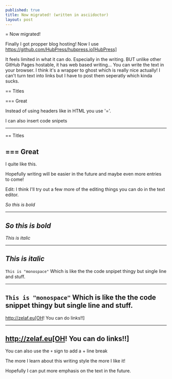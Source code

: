 ```yaml
---
published: true
title: Now migrated! (written in asciidoctor)
layout: post
---
```

= Now migrated!


Finally I got propper blog hosting! Now I use https://github.com/HubPress/hubpress.io[HubPress]

It feels limited in what it can do. Especially in the writing. BUT unlike other GitHub Pages hostable, it has web based writing... You can write the text in your browser. I think it's a wrapper to ghost which is really nice actually! I can't turn text into links but I have to post them seperatly which kinda sucks.

== Titles

=== Great

Instead of using headers like in HTML you use '='.

I can also insert code snipets

----
== Titles

=== Great
----

I quite like this.


Hopefully writing will be easier in the future and maybe even more entries to come!

Edit: I think I'll try out a few more of the editing things you can do in the text editor.

*So this is bold*

----
*So this is bold*
----

_This is italic_

----
_This is italic_
----

`This is "monospace"` Which is like the the code snpipet thingy but single line and stuff.

----
`This is "monospace"` Which is like the the code snippet thingy but single line and stuff.
----


http://zelaf.eu[OH! You can do links!!]

----
http://zelaf.eu[OH! You can do links!!]
----

You can also use the `+` sign to add a +
line break

The more I learn about this writing style the more I like it!

Hopefully I can put more emphasis on the text in the future.